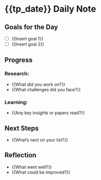 # {{tp_date}} Daily Note

## Goals for the Day
- [ ] {{Insert goal 1}}
- [ ] {{Insert goal 2}}

## Progress
### Research:
- {{What did you work on?}}
- {{What challenges did you face?}}

### Learning:
- {{Any key insights or papers read?}}

## Next Steps
- {{What’s next on your list?}}

## Reflection
- {{What went well?}}
- {{What could be improved?}}
